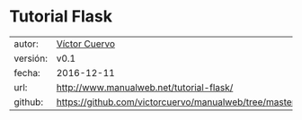 # Tutorial Flask

| | |
|---|---|
|autor:|[Víctor Cuervo](http://www.victorcuervo.com)|
|versión:|v0.1|
|fecha:|2016-12-11|
|url:|http://www.manualweb.net/tutorial-flask/|
|github:|https://github.com/victorcuervo/manualweb/tree/master/flask|
